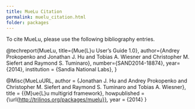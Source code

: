 ```yaml
---
title: MueLu Citation
permalink: muelu_citation.html
folder: packages
---
```


To cite MueLu, please use the following bibliography entries.

@techreport{MueLu,
title={Mue{L}u User’s Guide 1.0},
author={Andrey Prokopenko and  Jonathan J. Hu and Tobias A. Wiesner and Christopher M. Siefert and Raymond S. Tuminaro},
number={SAND2014-18874},
year={2014},
institution = {Sandia National Labs},
}


@Misc{MueLuURL,
author = {Jonathan J. Hu and Andrey Prokopenko and Christopher M. Siefert and Raymond S. Tuminaro and Tobias A. Wiesner},
title = {{M}ue{L}u multigrid framework},
howpublished = {\url{http://trilinos.org/packages/muelu}},
year = {2014}
}